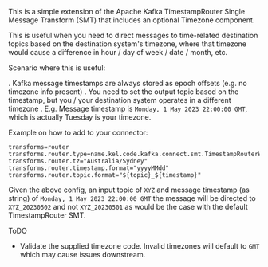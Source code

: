 This is a simple extension of the Apache Kafka TimestampRouter Single Message Transform (SMT) that 
includes an optional Timezone component.

This is useful when you need to direct messages to time-related destination topics based on the destination system's timezone, where that timezone would cause a difference in hour / day of week / date / month, etc.

Scenario where this is useful:

. Kafka message timestamps are always stored as epoch offsets (e.g. no timezone info present)
. You need to set the output topic based on the timestamp, but you / your destination system operates in a different timezone
. E.g. Message timestamp is `Monday, 1 May 2023 22:00:00 GMT`, which is actually Tuesday is your timezone.



Example on how to add to your connector:
```
transforms=router
transforms.router.type=name.kel.code.kafka.connect.smt.TimestampRouterWithTz$Value
transforms.router.tz="Australia/Sydney"
transforms.router.timestamp.format="yyyyMMdd"
transforms.router.topic.format="${topic}_${timestamp}"
```

Given the above config, an input topic of `XYZ` and message timestamp (as string) of `Monday, 1 May 2023 22:00:00 GMT` the message will be directed to `XYZ_20230502` and not `XYZ_20230501` as would be the case with the default TimestampRouter SMT.


ToDO
* Validate the supplied timezone code. Invalid timezones will default to `GMT` which may cause issues downstream.


